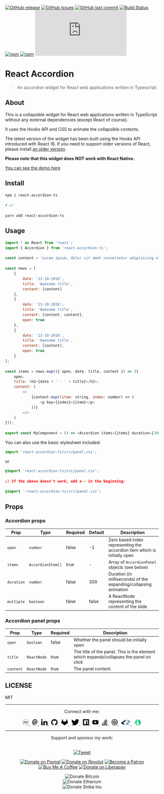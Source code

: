 [![GitHub release](https://img.shields.io/github/release/scriptex/react-accordion-ts.svg)](https://github.com/scriptex/react-accordion-ts/releases/latest)
[![GitHub issues](https://img.shields.io/github/issues/scriptex/react-accordion-ts.svg)](https://github.com/scriptex/react-accordion-ts/issues)
[![GitHub last commit](https://img.shields.io/github/last-commit/scriptex/react-accordion-ts.svg)](https://github.com/scriptex/react-accordion-ts/commits/master)
[![Build Status](https://travis-ci.com/scriptex/react-accordion-ts.svg?branch=master)](https://travis-ci.com/scriptex/react-accordion-ts)
[![npm](https://img.shields.io/npm/dt/react-accordion-ts.svg)](https://www.npmjs.com/package/react-accordion-ts)
[![npm](https://img.shields.io/npm/v/react-accordion-ts.svg)](https://www.npmjs.com/package/react-accordion-ts)
[![Analytics](https://ga-beacon.appspot.com/UA-83446952-1/github.com/scriptex/react-accordion-ts/README.md)](https://github.com/scriptex/react-accordion-ts/)

# React Accordion

> An accordion widget for React web applications written in Typescript.

## About

This is a collapsible widget for React web applications written in TypeScript without any external dependencies (except React of course).

It uses the Hooks API and CSS to animate the collapsible contents.

The latest version of the widget has been built using the Hooks API introduced with React 16.
If you need to support older versions of React, please install [an older version](https://www.npmjs.com/package/react-accordion-ts/v/0.2.0).

**Please note that this widget does NOT work with React Native.**

[You can see the demo here](https://react-accordion-ts.atanas.info/)

## Install

```sh
npm i react-accordion-ts

# or

yarn add react-accordion-ts
```

## Usage

```javascript
import * as React from 'react';
import { Accordion } from 'react-accordion-ts';

const content = 'Lorem ipsum, dolor sit amet consectetur adipisicing elit.';

const news = [
	{
		date: '12-10-2018',
		title: 'Awesome title',
		content: [content]
	},
	{
		date: '13-10-2018',
		title: 'Awesome title',
		content: [content, content],
		open: true
	},
	{
		date: '13-10-2018',
		title: 'Awesome title',
		content: [content],
		open: true
	}
];

const items = news.map(({ open, date, title, content }) => ({
	open,
	title: <h2>{date + ' - ' + title}</h2>,
	content: (
		<>
			{content.map((item: string, index: number) => (
				<p key={index}>{item}</p>
			))}
		</>
	)
}));

export const MyComponent = () => <Accordion items={items} duration={300} multiple={true} />;
```

You can also use the basic stylesheet included:

```javascript
import 'react-accordion-ts/src/panel.css';
```

or

```css
@import 'react-accordion-ts/src/panel.css';

// If the above doesn't work, add a ~ in the beginning:

@import '~react-accordion-ts/src/panel.css';
```

## Props

### Accordion props

| Prop       | Type              | Required | Default | Description                                                              |
| ---------- | ----------------- | -------- | ------- | ------------------------------------------------------------------------ |
| `open`     | `number`          | false    | -1      | Zero based index representing the accordion item which is initially open |
| `items`    | `AccordionItem[]` | true     | -       | Array of `AccordionPanel` objects (see below)                            |
| `duration` | `number`          | false    | 300     | Duration (in milliseconds) of the expanding/collapsing animation         |
| `multiple` | `boolean`         | false    | false   | A ReactNode representing the content of the slide                        |

### Accordion panel props

| Prop      | Type        | Required | Description                                                                            |
| --------- | ----------- | -------- | -------------------------------------------------------------------------------------- |
| `open`    | `boolean`   | false    | Whether the panel should be initially open                                             |
| `title`   | `ReactNode` | true     | The title of the panel. This is the element which expands/collapses the panel on click |
| `content` | `ReactNode` | true     | The panel content.                                                                     |

## LICENSE

MIT

---

<div align="center">
    Connect with me:
</div>

<br />

<div align="center">
    <a href="https://atanas.info">
        <img src="https://raw.githubusercontent.com/scriptex/socials/master/styled-assets/logo.svg" height="20" alt="">
    </a>
    &nbsp;
    <a href="mailto:hi@atanas.info">
        <img src="https://raw.githubusercontent.com/scriptex/socials/master/styled-assets/email.svg" height="20" alt="">
    </a>
    &nbsp;
    <a href="https://www.linkedin.com/in/scriptex/">
        <img src="https://raw.githubusercontent.com/scriptex/socials/master/styled-assets/linkedin.svg" height="20" alt="">
    </a>
    &nbsp;
    <a href="https://github.com/scriptex">
        <img src="https://raw.githubusercontent.com/scriptex/socials/master/styled-assets/github.svg" height="20" alt="">
    </a>
    &nbsp;
    <a href="https://gitlab.com/scriptex">
        <img src="https://raw.githubusercontent.com/scriptex/socials/master/styled-assets/gitlab.svg" height="20" alt="">
    </a>
    &nbsp;
    <a href="https://twitter.com/scriptexbg">
        <img src="https://raw.githubusercontent.com/scriptex/socials/master/styled-assets/twitter.svg" height="20" alt="">
    </a>
    &nbsp;
    <a href="https://www.npmjs.com/~scriptex">
        <img src="https://raw.githubusercontent.com/scriptex/socials/master/styled-assets/npm.svg" height="20" alt="">
    </a>
    &nbsp;
    <a href="https://www.youtube.com/user/scriptex">
        <img src="https://raw.githubusercontent.com/scriptex/socials/master/styled-assets/youtube.svg" height="20" alt="">
    </a>
    &nbsp;
    <a href="https://stackoverflow.com/users/4140082/atanas-atanasov">
        <img src="https://raw.githubusercontent.com/scriptex/socials/master/styled-assets/stackoverflow.svg" height="20" alt="">
    </a>
    &nbsp;
    <a href="https://codepen.io/scriptex/">
        <img src="https://raw.githubusercontent.com/scriptex/socials/master/styled-assets/codepen.svg" width="20" alt="">
    </a>
    &nbsp;
    <a href="https://profile.codersrank.io/user/scriptex">
        <img src="https://raw.githubusercontent.com/scriptex/socials/master/styled-assets/codersrank.svg" height="20" alt="">
    </a>
    &nbsp;
    <a href="https://linktr.ee/scriptex">
        <img src="https://raw.githubusercontent.com/scriptex/socials/master/styled-assets/linktree.svg" height="20" alt="">
    </a>
</div>

---

<div align="center">
    Support and sponsor my work:<br /><br />

[![Tweet](https://img.shields.io/badge/Tweet-Share_my_profile-blue.svg?logo=twitter&color=38A1F3)](https://twitter.com/intent/tweet?text=Checkout%20this%20awesome%20developer%20profile%3A&url=https%3A%2F%2Fgithub.com%2Fscriptex&via=scriptexbg&hashtags=software%2Cgithub%2Ccode%2Cawesome)

[![Donate on Paypal](https://img.shields.io/badge/Donate-Support_me_on_PayPal-blue.svg?logo=paypal&color=222d65)](https://paypal.me/scriptex)
[![Donate on Revolut](https://img.shields.io/endpoint?url=https://raw.githubusercontent.com/scriptex/scriptex/master/badges/revolut.json)](https://revolut.me/scriptex)
[![Become a Patron](https://img.shields.io/badge/Become_Patron-Support_me_on_Patreon-blue.svg?logo=patreon&color=e64413)](https://patreon.com/atanas)
[![Buy Me A Coffee](https://img.shields.io/badge/Donate-Buy%20me%20a%20coffee-yellow.svg?logo=ko-fi)](https://ko-fi.com/scriptex)
[![Donate on Liberapay](https://img.shields.io/liberapay/receives/scriptex?label=Donate%20on%20Liberapay&logo=liberapay)](https://liberapay.com/scriptex/donate)

![Donate Bitcoin](https://img.shields.io/endpoint?url=https://raw.githubusercontent.com/scriptex/scriptex/master/badges/bitcoin.json)<br />
![Donate Etherium](https://img.shields.io/endpoint?url=https://raw.githubusercontent.com/scriptex/scriptex/master/badges/etherium.json)<br />
![Donate Shiba Inu](https://img.shields.io/endpoint?url=https://raw.githubusercontent.com/scriptex/scriptex/master/badges/shiba-inu.json)

</div>
